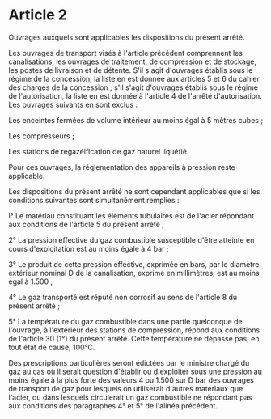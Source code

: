 # Article 2

Ouvrages auxquels sont applicables les dispositions du présent arrêté.

Les ouvrages de transport visés à l'article précédent comprennent les canalisations, les ouvrages de traitement, de compression et de stockage, les postes de livraison et de détente. S'il s'agit d'ouvrages établis sous le régime de la concession, la liste en est donnée aux articles 5 et 6 du cahier des charges de la concession ; s'il s'agit d'ouvrages établis sous le régime de l'autorisation, la liste en est donnée à l'article 4 de l'arrêté d'autorisation. Les ouvrages suivants en sont exclus :

Les enceintes fermées de volume intérieur au moins égal à 5 mètres cubes ;

Les compresseurs ;

Les stations de regazéification de gaz naturel liquéfié.

Pour ces ouvrages, la réglementation des appareils à pression reste applicable.

Les dispositions du présent arrêté ne sont cependant applicables que si les conditions suivantes sont simultanément remplies :

l° Le matériau constituant les éléments tubulaires est de l'acier répondant aux conditions de l'article 5 du présent arrêté ;

2° La pression effective du gaz combustible susceptible d'être atteinte en cours d'exploitation est au moins égale à 4 bar ;

3° Le produit de cette pression effective, exprimée en bars, par le diamètre extérieur nominal D de la canalisation, exprimé en millimètres, est au moins égal à 1.500 ;

4° Le gaz transporté est réputé non corrosif au sens de l'article 8 du présent arrêté ;

5° La température du gaz combustible dans une partie quelconque de l'ouvrage, à l'extérieur des stations de compression, répond aux conditions de l'article 30 (1°) du présent arrêté. Cette température ne dépasse pas, en tout état de cause, 100°C.

Des prescriptions particulières seront édictées par le ministre chargé du gaz au cas où il serait question d'établir ou d'exploiter sous une pression au moins égale à la plus forte des valeurs 4 ou 1.500 sur D bar des ouvrages de transport de gaz pour lesquels on utiliserait d'autres matériaux que l'acier, ou dans lesquels circulerait un gaz combustible ne répondant pas aux conditions des paragraphes 4° et 5° de l'alinéa précédent.
